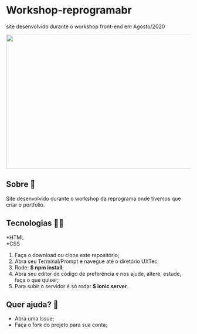 
# Workshop-reprogramabr
site desenvolvido durante o workshop front-end em Agosto/2020



<p align="center">
  <img width="700" height="366" src="https://images.unsplash.com/photo-1521391406205-4a6af174a4c2?ixid=MXwxMjA3fDB8MHxwaG90by1wYWdlfHx8fGVufDB8fHw%3D&ixlib=rb-1.2.1&auto=format&fit=crop&w=775&q=80">
</p>


## Sobre :speech_balloon:
Site desenvolvido durante o workshop da reprograma onde tivemos que criar o portfolio.
## Tecnologias :woman_technologist:	
 *HTML
 <br>
 *CSS <br>
 
1. Faça o download ou clone este repositório;
1. Abra seu Terminal/Prompt e navegue até o diretório UXTec;
1. Rode: **$ npm install**;
1. Abra seu editor de código de preferência e nos ajude, altere, estude, faça o que quiser;
1. Para subir o servidor é só rodar **$ ionic server**.

## Quer ajuda? :round_pushpin:
* Abra uma Issue;
* Faça o fork do projeto para sua conta;
